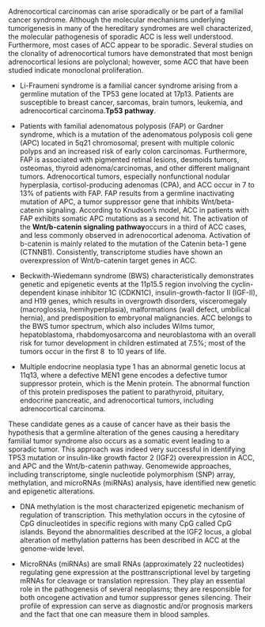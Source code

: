 Adrenocortical carcinomas can arise sporadically or be part of a familial cancer syndrome. Although the molecular mechanisms underlying tumorigenesis in many of the hereditary syndromes are well characterized, the molecular pathogenesis of sporadic ACC is less well understood. Furthermore, most cases of ACC appear to be sporadic. Several studies on the clonality of adrenocortical tumors have demonstrated that most benign adrenocortical lesions are polyclonal; however, some ACC that have been studied indicate monoclonal proliferation.

- Li-Fraumeni syndrome is a familial cancer syndrome arising from a germline mutation of the TP53 gene located at 17p13. Patients are susceptible to breast cancer, sarcomas, brain tumors, leukemia, and adrenocortical carcinoma.**Tp53 pathway**.

- Patients with familial adenomatous polyposis (FAP) or Gardner syndrome, which is a mutation of the adenomatous polyposis coli gene (APC) located in 5q21 chromosomal, present with multiple colonic polyps and an increased risk of early colon carcinomas. Furthermore, FAP is associated with pigmented retinal lesions, desmoids tumors, osteomas, thyroid adenoma/carcinomas, and other different malignant tumors. Adrenocortical tumors, especially nonfunctional nodular hyperplasia, cortisol-producing adenomas (CPA), and ACC occur in 7 to 13% of patients with FAP. FAP results from a germline inactivating mutation of APC, a tumor suppressor gene that inhibits Wnt/beta-catenin signaling. According to Knudson’s model, ACC in patients with FAP exhibits somatic APC mutations as a second hit. The activation of the **Wnt/b-catenin signaling pathway**occurs in a third of ACC cases, and less commonly observed in adrenocortical adenoma. Activation of b-catenin is mainly related to the mutation of the Catenin beta-1 gene (CTNNB1). Consistently, transcriptome studies have shown an overexpression of Wnt/b-catenin target genes in ACC.

- Beckwith-Wiedemann syndrome (BWS) characteristically demonstrates genetic and epigenetic events at the 11p15.5 region involving the cyclin-dependent kinase inhibitor 1C (CDKN1C), insulin-growth-factor II (IGF-II), and H19 genes, which results in overgrowth disorders, visceromegaly (macroglossia, hemihyperplasia), malformations (wall defect, umbilical hernia), and predisposition to embryonal malignancies. ACC belongs to the BWS tumor spectrum, which also includes Wilms tumor, hepatoblastoma, rhabdomyosarcoma and neuroblastoma with an overall risk for tumor development in children estimated at 7.5%; most of the tumors occur in the first 8  to 10 years of life.

- Multiple endocrine neoplasia type 1 has an abnormal genetic locus at 11q13, where a defective MEN1 gene encodes a defective tumor suppressor protein, which is the Menin protein. The abnormal function of this protein predisposes the patient to parathyroid, pituitary, endocrine pancreatic, and adrenocortical tumors, including adrenocortical carcinoma.

These candidate genes as a cause of cancer have as their basis the hypothesis that a germline alteration of the genes causing a hereditary familial tumor syndrome also occurs as a somatic event leading to a sporadic tumor. This approach was indeed very successful in identifying TP53 mutation or insulin-like growth factor 2 (IGF2) overexpression in ACC, and APC and the Wnt/b-catenin pathway. Genomewide approaches, including transcriptome, single nucleotide polymorphism (SNP) array, methylation, and microRNAs (miRNAs) analysis, have identified new genetic and epigenetic alterations.

- DNA methylation is the most characterized epigenetic mechanism of regulation of transcription. This methylation occurs in the cytosine of CpG dinucleotides in specific regions with many CpG called CpG islands. Beyond the abnormalities described at the IGF2 locus, a global alteration of methylation patterns has been described in ACC at the genome-wide level.

- MicroRNAs (miRNAs) are small RNAs (approximately 22 nucleotides) regulating gene expression at the posttranscriptional level by targeting mRNAs for cleavage or translation repression. They play an essential role in the pathogenesis of several neoplasms; they are responsible for both oncogene activation and tumor suppressor genes silencing. Their profile of expression can serve as diagnostic and/or prognosis markers and the fact that one can measure them in blood samples.